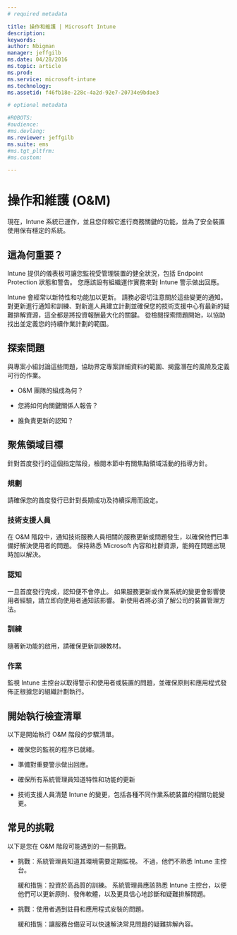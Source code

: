 ```yaml
---
# required metadata

title: 操作和維護 | Microsoft Intune
description:
keywords:
author: Nbigman
manager: jeffgilb
ms.date: 04/28/2016
ms.topic: article
ms.prod:
ms.service: microsoft-intune
ms.technology:
ms.assetid: f46fb18e-228c-4a2d-92e7-20734e9bdae3

# optional metadata

#ROBOTS:
#audience:
#ms.devlang:
ms.reviewer: jeffgilb
ms.suite: ems
#ms.tgt_pltfrm:
#ms.custom:

---
```


# 操作和維護 (O&M)
現在，Intune 系統已運作，並且您仰賴它進行商務關鍵的功能，並為了安全裝置使用保有穩定的系統。

## 這為何重要？
Intune 提供的儀表板可讓您監視受管理裝置的健全狀況，包括 Endpoint Protection 狀態和警告。 您應該設有組織運作實務來對 Intune 警示做出回應。

Intune 會經常以新特性和功能加以更新。 請務必密切注意關於這些變更的通知。
對更新進行通知和訓練、對新進人員建立計劃並確保您的技術支援中心有最新的疑難排解資源，這全都是將投資報酬最大化的關鍵。
從檢閱探索問題開始，以協助找出並定義您的持續作業計劃的範圍。

## 探索問題
與專案小組討論這些問題，協助界定專案詳細資料的範圍、揭露潛在的風險及定義可行的作業。

-   O&M 團隊的組成為何？

-   您將如何向關鍵關係人報告？

-   誰負責更新的認知？

## 聚焦領域目標
針對首度發行的這個指定階段，檢閱本節中有關焦點領域活動的指導方針。

### 規劃
請確保您的首度發行已針對長期成功及持續採用而設定。

### 技術支援人員
在 O&M 階段中，通知技術服務人員相關的服務更新或問題發生，以確保他們已準備好解決使用者的問題。 保持熟悉 Microsoft 內容和社群資源，能夠在問題出現時加以解決。

### 認知
一旦首度發行完成，認知便不會停止。 如果服務更新或作業系統的變更會影響使用者經驗，請立即向使用者通知該影響。 新使用者將必須了解公司的裝置管理方法。

### 訓練
隨著新功能的啟用，請確保更新訓練教材。

### 作業
監視 Intune 主控台以取得警示和使用者或裝置的問題，並確保原則和應用程式發佈正根據您的組織計劃執行。

## 開始執行檢查清單
以下是開始執行 O&M 階段的步驟清單。

-   確保您的監視的程序已就緒。

-   準備對重要警示做出回應。

-   確保所有系統管理員知道特性和功能的更新

-   技術支援人員清楚 Intune 的變更，包括各種不同作業系統裝置的相關功能變更。

## 常見的挑戰
以下是您在 O&M 階段可能遇到的一些挑戰。

-   挑戰︰系統管理員知道其環境需要定期監視。 不過，他們不熟悉 Intune 主控台。

    緩和措施︰投資於高品質的訓練。 系統管理員應該熟悉 Intune 主控台，以便他們可以更新原則、發佈軟體，以及更具信心地診斷和疑難排解問題。

-   挑戰︰使用者遇到註冊和應用程式安裝的問題。

    緩和措施︰讓服務台備妥可以快速解決常見問題的疑難排解內容。


<!--HONumber=May16_HO2-->


